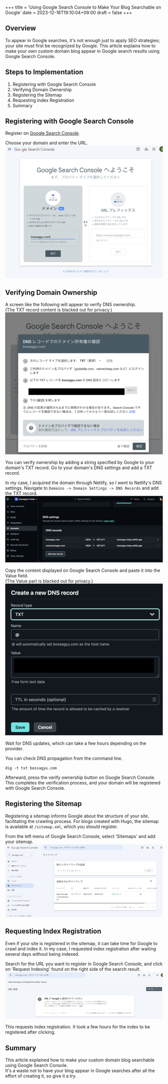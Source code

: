 +++
title = 'Using Google Search Console to Make Your Blog Searchable on Google'
date = 2023-12-18T19:10:04+09:00
draft = false 
+++

## Overview

To appear in Google searches, it's not enough just to apply SEO strategies; your site must first be recognized by Google. This article explains how to make your own custom domain blog appear in Google search results using Google Search Console.

## Steps to Implementation
1. Registering with Google Search Console
2. Verifying Domain Ownership
3. Registering the Sitemap
4. Requesting Index Registration
5. Summary

## Registering with Google Search Console
Register on [Google Search Console](https://search.google.com/search-console/welcome).

Choose your domain and enter the URL.  
![img-007-001.png](/blog/img-007-001.png)


## Verifying Domain Ownership

A screen like the following will appear to verify DNS ownership.  
(The TXT record content is blacked out for privacy.)  
![img-007-002.png](/blog/img-007-002.png)

You can verify ownership by adding a string specified by Google to your domain's TXT record.
Go to your domain's DNS settings and add a TXT record.

In my case, I acquired the domain through Netlify, so I went to Netlify's DNS settings.
Navigate to `Domains -> Domain Settings -> DNS Records` and add the TXT record.  
![img-007-003.png](/blog/img-007-003.png)

Copy the content displayed on Google Search Console and paste it into the Value field.  
(The Value part is blacked out for privacy.)  
![img-007-004.png](/blog/img-007-004.png)

Wait for DNS updates, which can take a few hours depending on the provider.

You can check DNS propagation from the command line.
```shell
dig -t txt bossagyu.com
```

Afterward, press the verify ownership button on Google Search Console.  
This completes the verification process, and your domain will be registered with Google Search Console.

## Registering the Sitemap
Registering a sitemap informs Google about the structure of your site, facilitating the crawling process.
For blogs created with Hugo, the sitemap is available at `/sitemap.xml`, which you should register.

From the left menu of Google Search Console, select 'Sitemaps' and add your sitemap.  
![img-007-005.png](/blog/img-007-005.png)


## Requesting Index Registration
Even if your site is registered in the sitemap, it can take time for Google to crawl and index it.
In my case, I requested index registration after waiting several days without being indexed.

Search for the URL you want to register in Google Search Console, and click on 'Request Indexing' found on the right side of the search result.  
![img-007-006.png](/blog/img-007-006.png)

This requests index registration.
It took a few hours for the index to be registered after clicking.

## Summary
This article explained how to make your custom domain blog searchable using Google Search Console.  
It's a waste not to have your blog appear in Google searches after all the effort of creating it, so give it a try.